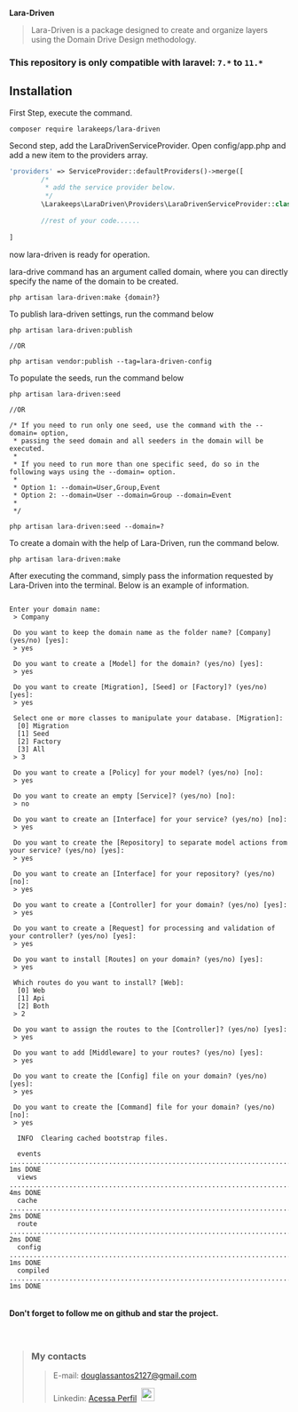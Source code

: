 **Lara-Driven**
> Lara-Driven is a package designed to create and organize layers using the Domain Drive Design methodology.

### This repository is only compatible with laravel: `7.*` to `11.*`


## Installation


First Step, execute the command.

```shell script
composer require larakeeps/lara-driven
```

Second step, add the LaraDrivenServiceProvider. Open config/app.php and add a new item to the providers array.

```php
'providers' => ServiceProvider::defaultProviders()->merge([
        /*
         * add the service provider below.
         */
        \Larakeeps\LaraDriven\Providers\LaraDrivenServiceProvider::class
        
        //rest of your code......
         
]
```

now lara-driven is ready for operation.

lara-drive command has an argument called domain, where you can directly specify the name of the domain to be created.

```shell script
php artisan lara-driven:make {domain?}
```

To publish lara-driven settings, run the command below

```shell script
php artisan lara-driven:publish

//OR 

php artisan vendor:publish --tag=lara-driven-config

```

To populate the seeds, run the command below

```shell script
php artisan lara-driven:seed

//OR 

/* If you need to run only one seed, use the command with the --domain= option, 
 * passing the seed domain and all seeders in the domain will be executed.
 * 
 * If you need to run more than one specific seed, do so in the following ways using the --domain= option.
 *
 * Option 1: --domain=User,Group,Event
 * Option 2: --domain=User --domain=Group --domain=Event
 * 
 */
 
php artisan lara-driven:seed --domain=?

```

To create a domain with the help of Lara-Driven, run the command below.

```shell script
php artisan lara-driven:make
```

After executing the command, simply pass the information requested by Lara-Driven into the terminal. Below is an example of information.

```shell script

Enter your domain name:
 > Company

 Do you want to keep the domain name as the folder name? [Company] (yes/no) [yes]:
 > yes

 Do you want to create a [Model] for the domain? (yes/no) [yes]:
 > yes

 Do you want to create [Migration], [Seed] or [Factory]? (yes/no) [yes]:
 > yes

 Select one or more classes to manipulate your database. [Migration]:
  [0] Migration
  [1] Seed
  [2] Factory
  [3] All
 > 3

 Do you want to create a [Policy] for your model? (yes/no) [no]:
 > yes

 Do you want to create an empty [Service]? (yes/no) [no]:
 > no

 Do you want to create an [Interface] for your service? (yes/no) [no]:
 > yes

 Do you want to create the [Repository] to separate model actions from your service? (yes/no) [yes]:
 > yes

 Do you want to create an [Interface] for your repository? (yes/no) [no]:
 > yes

 Do you want to create a [Controller] for your domain? (yes/no) [yes]:
 > yes

 Do you want to create a [Request] for processing and validation of your controller? (yes/no) [yes]:
 > yes

 Do you want to install [Routes] on your domain? (yes/no) [yes]:
 > yes

 Which routes do you want to install? [Web]:
  [0] Web
  [1] Api
  [2] Both
 > 2

 Do you want to assign the routes to the [Controller]? (yes/no) [yes]:
 > yes

 Do you want to add [Middleware] to your routes? (yes/no) [yes]:
 > yes

 Do you want to create the [Config] file on your domain? (yes/no) [yes]:
 > yes 

 Do you want to create the [Command] file for your domain? (yes/no) [no]:
 > yes
 
  INFO  Clearing cached bootstrap files.

  events .................................................................................................................................. 1ms DONE
  views ................................................................................................................................... 4ms DONE
  cache ................................................................................................................................... 2ms DONE
  route ................................................................................................................................... 2ms DONE
  config .................................................................................................................................. 1ms DONE
  compiled ................................................................................................................................ 1ms DONE


```


#### Don't forget to follow me on github and star the project.

<br>

>### My contacts</kbd>
> >E-mail: douglassantos2127@gmail.com
> >
> >Linkedin: <a href='https://www.linkedin.com/in/douglas-da-silva-santos/' target='_blank'>Acessa Perfil</a>&nbsp;&nbsp;<img src="https://cdn.jsdelivr.net/gh/devicons/devicon/icons/linkedin/linkedin-original.svg" width="24">

